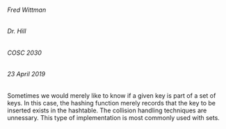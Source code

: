 ###### Fred Wittman
###### Dr. Hill
###### COSC 2030
###### 23 April 2019

Sometimes we would merely like to know if a given key is part of a set of keys.  In this case, the hashing function merely records that the key to be inserted exists in the hashtable.  The collision handling techniques are unnessary.  This type of implementation is most commonly used with sets.
